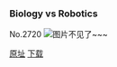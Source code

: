 ### Biology vs Robotics
No.2720
![图片不见了~~~](https://imgs.xkcd.com/comics/biology_vs_robotics.png)

[原址](https://xkcd.com//2720) [下载](https://imgs.xkcd.com/comics/biology_vs_robotics.png)

